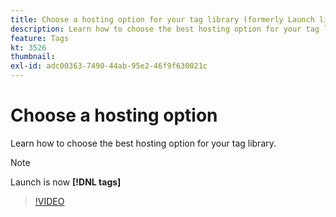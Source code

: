 ```yaml
---
title: Choose a hosting option for your tag library (formerly Launch library)
description: Learn how to choose the best hosting option for your tag library.
feature: Tags
kt: 3526
thumbnail:
exl-id: adc00363-7490-44ab-95e2-46f9f630021c
---
```

# Choose a hosting option

Learn how to choose the best hosting option for your tag library.

>[!NOTE]
>
> Launch is now **[!DNL tags]**

>[!VIDEO](https://video.tv.adobe.com/v/28728/?quality=12&learn=on)

